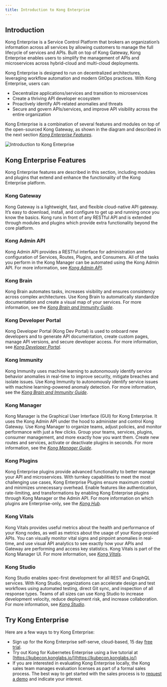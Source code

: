 ```yaml
---
title: Introduction to Kong Enterprise
---
```


## Introduction

Kong Enterprise is a Service Control Platform that brokers an organization’s information across all services by allowing customers to manage the full lifecycle of services and APIs. Built on top of Kong Gateway, Kong Enterprise enables users to simplify the management of APIs and microservices across hybrid-cloud and multi-cloud deployments.

Kong Enterprise is designed to run on decentralized architectures, leveraging workflow automation and modern GitOps practices. With Kong Enterprise, users can:

* Decentralize applications/services and transition to microservices
* Create a thriving API developer ecosystem
* Proactively identify API-related anomalies and threats
* Secure and govern APIs/services, and improve API visibility across the entire organization

Kong Enterprise is a combination of several features and modules on top of the open-sourced Kong Gateway, as shown in the diagram and described in the next section [_Kong Enterprise Features_](https://docs.konghq.com/enterprise/{{page.kong_version}}/key-concepts).

![Introduction to Kong Enterprise](/assets/images/docs/ee/introduction.png)

## Kong Enterprise Features

Kong Enterprise features are described in this section, including modules and plugins that extend and enhance the functionality of the Kong Enterprise platform.

### Kong Gateway

Kong Gateway is a lightweight, fast, and flexible cloud-native API gateway. It’s easy to download, install, and configure to get up and running once you know the basics. Kong runs in front of any RESTful API and is extended through modules and plugins which provide extra functionality beyond the core platform.

### Kong Admin API

Kong Admin API provides a RESTful interface for administration and configuration of Services, Routes, Plugins, and Consumers. All of the tasks you perform in the Kong Manager can be automated using the Kong Admin API. For more information, see [_Kong Admin API_](https://docs.konghq.com/enterprise/{{page.kong_version}}/admin-api/).

### Kong Brain

Kong Brain automates tasks, increases visibility and ensures consistency across complex architectures. Use Kong Brain to automatically standardize documentation and create a visual map of your services. For more information, see the [_Kong Brain and Immunity Guide_](https://docs.konghq.com/enterprise/{{page.kong_version}}/brain-immunity/install-configure/).

### Kong Developer Portal

Kong Developer Portal (Kong Dev Portal) is used to onboard new developers and to generate API documentation, create custom pages, manage API versions, and secure developer access. For more information, see [_Kong Developer Portal_](https://docs.konghq.com/enterprise/{{page.kong_version}}/developer-portal/).

### Kong Immunity

Kong Immunity uses machine learning to autonomously identify service behavior anomalies in real-time to improve security, mitigate breaches and isolate issues. Use Kong Immunity to autonomously identify service issues with machine learning-powered anomaly detection. For more information, see the [_Kong Brain and Immunity Guide_](https://docs.konghq.com/enterprise/{{page.kong_version}}/brain-immunity/install-configure/).

### Kong Manager

Kong Manager is the Graphical User Interface (GUI) for Kong Enterprise. It uses the Kong Admin API under the hood to administer and control Kong Gateway. Use Kong Manager to organize teams, adjust policies, and monitor performance with just a few clicks. Group your teams, services, plugins, consumer management, and more exactly how you want them. Create new routes and services, activate or deactivate plugins in seconds. For more information, see the [_Kong Manager Guide_](https://docs.konghq.com/enterprise/{{page.kong_version}}/kong-manager/overview/).

### Kong Plugins

Kong Enterprise plugins provide advanced functionality to better manage your API and microservices. With turnkey capabilities to meet the most challenging use cases, Kong Enterprise Plugins ensure maximum control and minimizes unnecessary overhead. Enable features like authentication, rate-limiting, and transformations by enabling Kong Enterprise plugins through Kong Manager or the Admin API. For more information on which plugins are Enterprise-only, see the [_Kong Hub_](https://docs.konghq.com/hub/).

### Kong Vitals

Kong Vitals provides useful metrics about the health and performance of your Kong nodes, as well as metrics about the usage of your Kong-proxied APIs. You can visually monitor vital signs and pinpoint anomalies in real-time, and use visual API analytics to see exactly how your APIs and Gateway are performing and access key statistics. Kong Vitals is part of the Kong Manager UI. For more information, see [_Kong Vitals_](https://docs.konghq.com/enterprise/{{page.kong_version}}/admin-api/vitals/).

### Kong Studio

Kong Studio enables spec-first development for all REST and GraphQL services. With Kong Studio, organizations can accelerate design and test workflows using automated testing, direct Git sync, and inspection of all response types. Teams of all sizes can use Kong Studio to increase development velocity, reduce deployment risk, and increase collaboration. For more information, see [_Kong Studio_](https://docs.konghq.com/studio/).

## Try Kong Enterprise

Here are a few ways to try Kong Enterprise:

* Sign up for the Kong Enterprise self-serve, cloud-based, 15 day
[free trial](https://konghq.com/get-started/#free-trial/).
* Try out Kong for Kubernetes Enterprise using a live tutorial at
[https://kubecon.konglabs.io/](https://kubecon.konglabs.io/)
* If you are interested in evaluating Kong Enterprise locally, the Kong sales
team manages evaluation licenses as part of a formal sales process. The best
way to get started with the sales process is to
[request a demo](https://konghq.com/get-started/#request-demo) and indicate
your interest.
